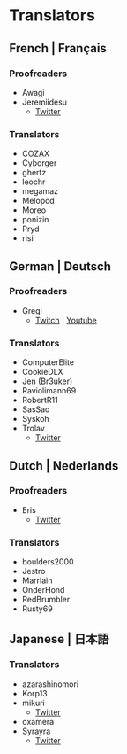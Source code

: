 # Translators

## French | Français

### Proofreaders

- Awagi
- Jeremiidesu
  - [Twitter](https://twitter.com/Jeremiidesu)

### Translators

- COZAX
- Cyborger
- ghertz
- leochr
- megamaz
- Melopod
- Moreo
- ponizin
- Pryd
- risi

## German | Deutsch

### Proofreaders

- Gregi
  - [Twitch](https://www.twitch.tv/grregi) | [Youtube](https://www.youtube.com/user/gregiplays)

### Translators

- ComputerElite
- CookieDLX
- Jen (Br3uker)
- Raviolimann69
- RobertR11
- SasSao
- Syskoh
- Trolav
  - [Twitter](twitter.com/Trolav1)

## Dutch | Nederlands

### Proofreaders

- Eris
  - [Twitter](https://twitter.com/ErisApps)

### Translators

- boulders2000
- Jestro
- Marrlain
- OnderHond
- RedBrumbler
- Rusty69

## Japanese | 日本語

### Translators

- azarashinomori
- Korp13
- mikuri
  - [Twitter](https://twitter.com/mikuri_kuri)
- oxamera
- Syrayra
  - [Twitter](https://twitter.com/Syrayra)

